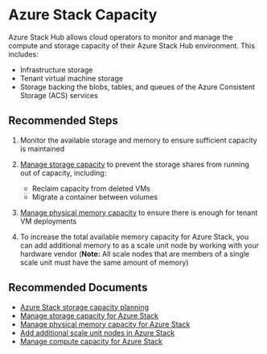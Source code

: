 <properties
  pagetitle="Azure Stack capacity"
  description="Capacity"
  service="microsoft.azurestack"
  resource="azurestack"
  authors="alexsmithMSFT"
  ms.author="alexsmit,justinha"
  displayorder=""
  selfhelptype="Generic"
  supporttopicids=""
  resourcetags=""
  productpesids="16226"
  cloudenvironments="public,fairfax,usnat,ussec"
  articleid="a87b40e7-27ac-42ad-9541-9dc665013831"
  ownershipid="StorageMediaEdge_AzureStack_Hub" />
# Azure Stack Capacity

Azure Stack Hub allows cloud operators to monitor and manage the compute and storage capacity of their Azure Stack Hub environment. This includes:

* Infrastructure storage
* Tenant virtual machine storage
* Storage backing the blobs, tables, and queues of the Azure Consistent Storage (ACS) services

## **Recommended Steps**

1. Monitor the available storage and memory to ensure sufficient capacity is maintained
2. [Manage storage capacity](https://docs.microsoft.com/azure/azure-stack/azure-stack-manage-storage-shares#manage-available-spaces) to prevent the storage shares from running out of capacity, including:

    - Reclaim capacity from deleted VMs
    - Migrate a container between volumes

3. [Manage physical memory capacity](https://docs.microsoft.com/azure/azure-stack/azure-stack-manage-storage-physical-memory-capacity) to ensure there is enough for tenant VM deployments
4. To increase the total available memory capacity for Azure Stack, you can add additional memory to as a scale unit node by working with your hardware vendor (**Note:** All scale nodes that are members of a single scale unit must have the same amount of memory)

## **Recommended Documents**

* [Azure Stack storage capacity planning](https://docs.microsoft.com/azure/azure-stack/capacity-planning-storage)
* [Manage storage capacity for Azure Stack](https://docs.microsoft.com/azure/azure-stack/azure-stack-manage-storage-shares)
* [Manage physical memory capacity for Azure Stack](https://docs.microsoft.com/azure/azure-stack/azure-stack-manage-storage-physical-memory-capacity)
* [Add additional scale unit nodes in Azure Stack](https://docs.microsoft.com/azure/azure-stack/azure-stack-add-scale-node)
* [Manage compute capacity for Azure Stack](https://docs.microsoft.com/azure-stack/operator/azure-stack-capacity-planning-compute#frequently-asked-questions)